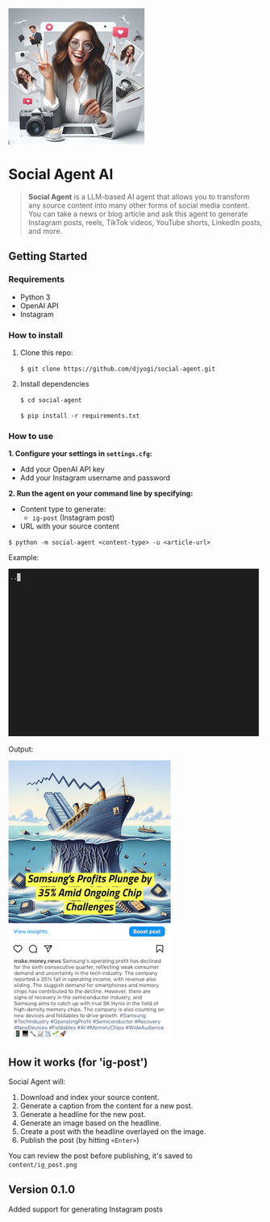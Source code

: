 <img src="readme/sa-logo.jpeg?raw=true"/>

# Social Agent AI

> **Social Agent** is a LLM-based AI agent that allows you to transform any source content into many other forms of social media content. You can take a news or blog article and ask this agent to generate Instagram posts, reels, TikTok videos, YouTube shorts, LinkedIn posts, and more.

## Getting Started

### Requirements
- Python 3
- OpenAI API
- Instagram

### How to install
1. Clone this repo:

    `$ git clone https://github.com/djyogi/social-agent.git`

2. Install dependencies

    `$ cd social-agent`

    `$ pip install -r requirements.txt`

### How to use

**1. Configure your settings in `settings.cfg`:**
- Add your OpenAI API key
- Add your Instagram username and password

**2. Run the agent on your command line by specifying:**
- Content type to generate:
    - `ig-post` (Instagram post)
- URL with your source content

`$ python -m social-agent <content-type> -u <article-url>`

Example:

<img src="readme/sa-demo.gif?raw=true"/>

Output:

<img src="readme/sa-example.png?raw=true"/>

## How it works (for 'ig-post')

Social Agent will:
1. Download and index your source content.
2. Generate a caption from the content for a new post.
3. Generate a headline for the new post.
4. Generate an image based on the headline.
5. Create a post with the headline overlayed on the image.
6. Publish the post (by hitting `<Enter>`)

You can review the post before publishing, it's saved to `content/ig_post.png`

## Version 0.1.0
Added support for generating Instagram posts